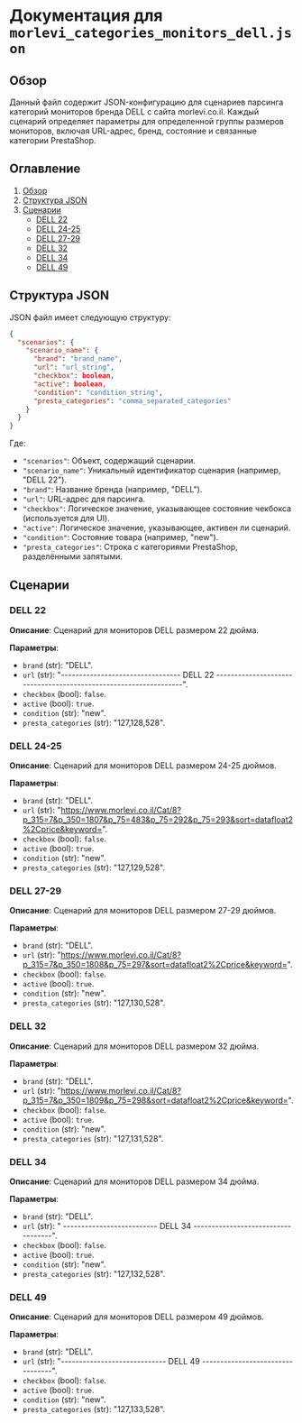 # Документация для `morlevi_categories_monitors_dell.json`

## Обзор

Данный файл содержит JSON-конфигурацию для сценариев парсинга категорий мониторов бренда DELL с сайта morlevi.co.il. Каждый сценарий определяет параметры для определенной группы размеров мониторов, включая URL-адрес, бренд, состояние и связанные категории PrestaShop.

## Оглавление

1. [Обзор](#обзор)
2. [Структура JSON](#структура-json)
3. [Сценарии](#сценарии)
   - [DELL 22](#dell-22)
   - [DELL 24-25](#dell-24-25)
   - [DELL 27-29](#dell-27-29)
   - [DELL 32](#dell-32)
   - [DELL 34](#dell-34)
   - [DELL 49](#dell-49)

## Структура JSON

JSON файл имеет следующую структуру:

```json
{
  "scenarios": {
    "scenario_name": {
      "brand": "brand_name",
      "url": "url_string",
      "checkbox": boolean,
      "active": boolean,
      "condition": "condition_string",
      "presta_categories": "comma_separated_categories"
    }
  }
}
```

Где:

- `"scenarios"`: Объект, содержащий сценарии.
- `"scenario_name"`: Уникальный идентификатор сценария (например, "DELL 22").
- `"brand"`: Название бренда (например, "DELL").
- `"url"`: URL-адрес для парсинга.
- `"checkbox"`: Логическое значение, указывающее состояние чекбокса (используется для UI).
- `"active"`: Логическое значение, указывающее, активен ли сценарий.
- `"condition"`: Состояние товара (например, "new").
- `"presta_categories"`: Строка с категориями PrestaShop, разделёнными запятыми.

## Сценарии

### DELL 22

**Описание**: Сценарий для мониторов DELL размером 22 дюйма.

**Параметры**:

-   `brand` (str): "DELL".
-   `url` (str): "--------------------------------- DELL 22 -----------------------------------------------------------------".
-   `checkbox` (bool): `false`.
-   `active` (bool): `true`.
-   `condition` (str): "new".
-  `presta_categories` (str): "127,128,528".

### DELL 24-25

**Описание**: Сценарий для мониторов DELL размером 24-25 дюймов.

**Параметры**:

-   `brand` (str): "DELL".
-   `url` (str): "https://www.morlevi.co.il/Cat/8?p_315=7&p_350=1807&p_75=483&p_75=292&p_75=293&sort=datafloat2%2Cprice&keyword=".
-   `checkbox` (bool): `false`.
-   `active` (bool): `true`.
-   `condition` (str): "new".
- `presta_categories` (str): "127,129,528".

### DELL 27-29

**Описание**: Сценарий для мониторов DELL размером 27-29 дюймов.

**Параметры**:

-   `brand` (str): "DELL".
-   `url` (str): "https://www.morlevi.co.il/Cat/8?p_315=7&p_350=1808&p_75=297&sort=datafloat2%2Cprice&keyword=".
-  `checkbox` (bool): `false`.
-   `active` (bool): `true`.
-   `condition` (str): "new".
-   `presta_categories` (str): "127,130,528".

### DELL 32

**Описание**: Сценарий для мониторов DELL размером 32 дюйма.

**Параметры**:

-   `brand` (str): "DELL".
-   `url` (str): "https://www.morlevi.co.il/Cat/8?p_315=7&p_350=1809&p_75=298&sort=datafloat2%2Cprice&keyword=".
-   `checkbox` (bool): `false`.
-   `active` (bool): `true`.
-   `condition` (str): "new".
-   `presta_categories` (str): "127,131,528".

### DELL 34

**Описание**: Сценарий для мониторов DELL размером 34 дюйма.

**Параметры**:

-   `brand` (str): "DELL".
-   `url` (str): " --------------------------  DELL 34 -----------------------------------".
-   `checkbox` (bool): `false`.
-  `active` (bool): `true`.
-   `condition` (str): "new".
-   `presta_categories` (str): "127,132,528".

### DELL 49

**Описание**: Сценарий для мониторов DELL размером 49 дюймов.

**Параметры**:

-  `brand` (str): "DELL".
-   `url` (str): "-----------------------------  DELL 49 ---------------------------------".
-   `checkbox` (bool): `false`.
-  `active` (bool): `true`.
-   `condition` (str): "new".
-  `presta_categories` (str): "127,133,528".
